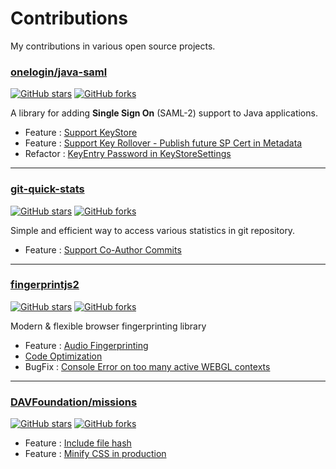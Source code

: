 # Contributions
My contributions in various open source projects.

### [onelogin/java-saml](https://github.com/onelogin/java-saml)
[![GitHub stars](https://img.shields.io/github/stars/onelogin/java-saml.svg?style=social&label=Star&maxAge=2592000)](https://github.com/onelogin/java-saml)  [![GitHub forks](https://img.shields.io/github/forks/onelogin/java-saml.svg?style=social&label=Fork&maxAge=2592000)](https://GitHub.com/onelogin/java-saml/network/)  

A library for adding **Single Sign On** (SAML-2) support to Java applications.
- Feature : [Support KeyStore](https://github.com/onelogin/java-saml/pull/241)
- Feature : [Support Key Rollover - Publish future SP Cert in Metadata](https://github.com/onelogin/java-saml/pull/240)
- Refactor : [KeyEntry Password in KeyStoreSettings](https://github.com/onelogin/java-saml/pull/243)

---
### [git-quick-stats](https://github.com/arzzen/git-quick-stats)
[![GitHub stars](https://img.shields.io/github/stars/arzzen/git-quick-stats.svg?style=social&label=Star&maxAge=2592000)](https://github.com/arzzen/git-quick-stats)   [![GitHub forks](https://img.shields.io/github/forks/arzzen/git-quick-stats.svg?style=social&label=Fork&maxAge=2592000)](https://GitHub.com/arzzen/git-quick-stats/network/)  

Simple and efficient way to access various statistics in git repository.
- Feature : [Support Co-Author Commits](https://github.com/arzzen/git-quick-stats/pull/80)

---
### [fingerprintjs2](https://github.com/Valve/fingerprintjs2)
[![GitHub stars](https://img.shields.io/github/stars/Valve/fingerprintjs2.svg?style=social&label=Star&maxAge=2592000)](https://github.com/Valve/fingerprintjs2)   [![GitHub forks](https://img.shields.io/github/forks/Valve/fingerprintjs2.svg?style=social&label=Fork&maxAge=2592000)](https://GitHub.com/Valve/fingerprintjs2/network/)  

Modern & flexible browser fingerprinting library
- Feature : [Audio Fingerprinting](https://github.com/Valve/fingerprintjs2/pull/330/files)
- [Code Optimization](https://github.com/Valve/fingerprintjs2/commit/f6c39229228831ffb7d84592e0529633f25c0c65)
- BugFix : [Console Error on too many active WEBGL contexts](https://github.com/Valve/fingerprintjs2/pull/484)

---
### [DAVFoundation/missions](https://github.com/DAVFoundation/missions)
[![GitHub stars](https://img.shields.io/github/stars/DAVFoundation/missions.svg?style=social&label=Star&maxAge=2592000)](https://github.com/DAVFoundation/missions)   [![GitHub forks](https://img.shields.io/github/forks/DAVFoundation/missions.svg?style=social&label=Fork&maxAge=2592000)](https://GitHub.com/DAVFoundation/missions/network/)  

- Feature : [Include file hash](https://github.com/DAVFoundation/missions/pull/86)
- Feature : [Minify CSS in production](https://github.com/DAVFoundation/missions/pull/79)
